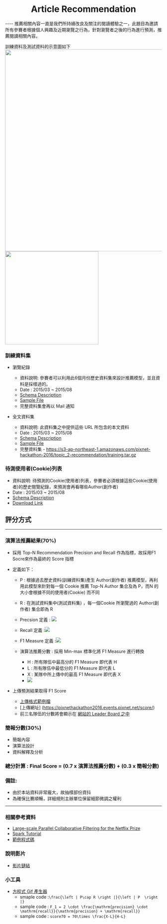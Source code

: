 <center><h1>Article Recommendation</h1></center>
----
推薦相關內容一直是我們所持續改良及關注的閱讀體驗之一，此題目為邀請所有參賽者根據個人興趣及近期瀏覽之行為，針對瀏覽者之後的行為進行預測，推薦閱讀相關內容。

訓練資料及測試資料的示意圖如下
<img width="650px" src="https://docs.google.com/drawings/d/1e1epVxq0VRVJmy2DG5TBdUp8u3ZeyK2dwSkSQch2qgc/pub?w=851&amp;h=440" />
<br>
<img width="300px" src="https://docs.google.com/drawings/d/1elJJ538OAcm3gxfyVoSoVU__1D-FQwRty1NrxmRqdR0/pub?w=455&h=100" />

### 訓練資料集
* 瀏覽紀錄
	* 資料說明: 參賽者可以利用此6個月份歷史資料集來設計推薦模型，並且資料是採樣過的。
	* Date : 2015/03 ~ 2015/08
	* [Schema Description](training_data_schema.md)
	* [Sample File](./data/sample_training.json)
	* 完整資料集會再以 Mail 通知

* 全文資料集
	* 資料說明: 此資料集之中提供這些 URL 所包含的本文資料
	* Date : 2015/03 ~ 2015/08
	* [Schema Description](article_data_schema.md)
	* [Sample File](./data/sample_article.json)
	* 完整資料集 - https://s3-ap-northeast-1.amazonaws.com/pixnet-hackathon-2016/topic_2-recommendation/training.tar.gz

### 待測使用者(Cookie)列表 
* 資料說明: 待預測的Cookie(使用者)列表，參賽者必須根據這些Cookie(使用者)的歷史閱覽紀錄，來預測會再看哪些Author(創作者)
* Date : 2015/03 ~ 2015/08
* [Schema Description](testing_data_schema.md)
* [Download Link](./data/testing.json)

## 評分方式
----
### 演算法推薦結果(70%)
* 採用 Top-N Recommendation Precision and Recall 作為指標，故採用F1 Socre來作為最終的 Score 指標
* 定義如下：
	* P : 根據過去歷史資料(訓練資料集)產生 Author(創作者) 推薦模型，再利用此模型來針對每一個 Cookie 推薦 Top-N Author 集合及為 P，而N 的大小會根據不同的使用者(Cookie) 而不同
	* R : 在測試資料集中(測試資料集) ，每一個Cookie 所瀏覽過的 Author(創作者) 集合即為 R 
	* Precsion 定義 : <img src='https://latex.codecogs.com/gif.latex?%5Cfrac%7B%5Cleft%20%7C%20P%5Ccap%20R%20%5Cright%20%7C%7D%7B%5Cleft%20%7C%20P%20%5Cright%20%7C%7D'>

	* Recall 定義 :<img src='https://latex.codecogs.com/gif.latex?%5Cfrac%7B%5Cleft%20%7C%20P%5Ccap%20R%20%5Cright%20%7C%7D%7B%5Cleft%20%7C%20R%20%5Cright%20%7C%7D'>

	* F1 Measure 定義 :<img src='https://latex.codecogs.com/gif.latex?F_1%20%3D%202000*%20%5Ccdot%20%5Cfrac%7B%5Cmathrm%7Bprecision%7D%20%5Ccdot%20%5Cmathrm%7Brecall%7D%7D%7B%5Cmathrm%7Bprecision%7D%20&plus;%20%5Cmathrm%7Brecall%7D%7D'>
	
	* 演算法推薦分數 : 採用 Min-max 標準化將 F1 Measure 進行轉換
		* H : 所有隊伍中最高分的 F1 Measure 即代表 H 
		* L : 所有隊伍中最低分的 F1 Measure 即代表 L
		* X : 某隊中所上傳中的最高 F1 Measure 即代表 X
		* <img src='https://latex.codecogs.com/gif.latex?score%20%3D%20100%5Ctimes%20%5Cfrac%7BX-L%7D%7BH-L%7D' />

* 上傳預測結果取得 F1 Score
	* [上傳格式範例檔](./data/sample_submit.json)
	* [上傳網址] (https://pixnethackathon2016.events.pixnet.net/score/)
	* 前三名隊伍的分數將會顯示在 [網站的 Leader Board 之中](https://pixnethackathon2016.events.pixnet.net/score/rank.php)

### 簡報分數(30%)
* 簡報內容
* 演算法設計
* 資料解釋及分析

### 總分計算 : Final Score = (0.7 x 演算法推薦分數) + (0.3 x 簡報分數)

### 備註:
* 由於本站資料非常龐大，故抽樣部份資抖
* 為確保比賽順暢，詳細規則主辦單位保留細節微調之權利

----
### 相關參考資料
* [Large-scale Parallel Collaborative Filtering for
the Netflix Prize](http://www.grappa.univ-lille3.fr/~mary/cours/stats/centrale/reco/paper/MatrixFactorizationALS.pdf)
* [Spark Tutorial](http://spark.apache.org/docs/latest/mllib-collaborative-filtering.html#examples)
* [範例程式碼](https://github.com/pixnet/2016-pixnet-hackathon-recommendation/blob/master/Article_Recommendation_Sample_Code.ipynb)

### 說明影片
- [影片鏈結](https://youtu.be/mQz6lIZHwkA?t=15m14s)

### 小工具
* [方程式 Gif 產生器](https://www.codecogs.com/latex/eqneditor.php)
    * smaple code :`\frac{\left | P\cap R \right |}{\left | P  \right |}`
    * sample code : `F_1 = 2 \cdot \frac{\mathrm{precision} \cdot \mathrm{recall}}{\mathrm{precision} + \mathrm{recall}}`
    * sample code : `score70 = 70\times \frac{X-L}{H-L}`







